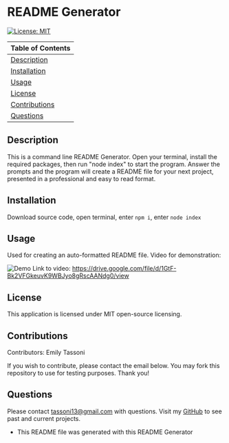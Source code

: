 # README Generator
  [![License: MIT](https://img.shields.io/badge/License-MIT-yellow.svg)](https://opensource.org/licenses/MIT)

  Table of Contents |
  ----------------- |
  [Description](#description) |
  [Installation](#installation) |
  [Usage](#usage) |
  [License](#license) |
  [Contributions](#contributions) |
  [Questions](#questions) |

  ## Description
  This is a command line README Generator. Open your terminal, install the required packages, then run "node index" to start the program. Answer the prompts and the program will create a README file for your next project, presented in a professional and easy to read format. 

  ## Installation
  Download source code, open terminal, enter ``` npm i ```, enter ``` node index ```

  ## Usage
  Used for creating an auto-formatted README file. Video for demonstration: 

  ![Demo](assets/demo-video.gif)
  Link to video: https://drive.google.com/file/d/1GtF-Bk2VFGkeuvK9WBJyo8gRscAANdg0/view



  ## License 
  This application is licensed under MIT open-source licensing.

  ## Contributions
  Contributors: Emily Tassoni

  If you wish to contribute, please contact the email below. You may fork this repository to use for testing purposes. Thank you!

  ## Questions
   Please contact [tassoni13@gmail.com](mailto:tassoni13@gmail.com) with questions. 
   Visit my [GitHub](https://github.com/tassoni13) to see past and current projects.

   * This README file was generated with this README Generator
